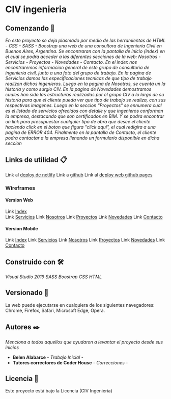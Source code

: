 # CIV ingenieria

## Comenzando 🚀
_En este proyecto se deja plasmado por medio de las herramientas de HTML - CSS - SASS - Boostrap una web de una consultora de Ingenieria Civil en Buenos Aires, 
Argentina. Se encontraran con la pantalla de inicio (index) en el cual se podra acceder a las diferentes secciones de la web:
Nosotros - Servicios -  Proyectos - Novedades - Contacto. En el index nos encontraremos informacion general
de este grupo de consultoria de ingenieria civil, junto a una foto del grupo de trabajo.
En la pagina de Servicios damos las especificaciones tecnicas de que tipo de trabajo realizan dichos ingenieros. 
Luego en la pagina de Nosotros, se cuenta un la historia y como surgio CIV. En la pagina de Novedades demostramos
cuales han sido las estructuras realizadas por el grupo CIV a lo largo de su historia para que el cliente pueda ver que tipo de trabajo se realiza, con sus respectivas
imagenes. Luego en la seccion "Proyectos" se ennumera cual es el listado de servicios ofrecidos con detalle y que ingenieros conforman la empresa, destacando
que son certificados en BIM. Y se podra encontrar un link para presupuestar cualquier tipo de obra que desee el cliente haciendo click en el boton que figura "click aqui", el cual redigira a una pagina de ERROR 404. Finalmente en la pantalla de Contacto, el cliente podra contactar a la empresa llenando un formulario disponible en dicha seccion_



##  Links de utilidad 📋

Link al [deploy de netlify](https://app.netlify.com/sites/magical-chebakia-c19be2/overview)
Link a [github](https://github.com/ladyvader1)
Link al [deploy web github pages](https://ladyvader1.github.io/PFAlabarce/)

### Wireframes

#### Version Web 
Link  [Index](https://wireframe.cc/OPyR0O)  
Link  [Servicios](https://wireframe.cc/OtAMeF) 
Link [Nosotros](https://wireframe.cc/wTDueo) 
Link [Proyectos](https://wireframe.cc/astjvx) 
Link [Novedades](https://wireframe.cc/GcuDmF)
Link [Contacto](https://wireframe.cc/y8lfCQ) 

#### Version Mobile
Link [Index](https://wireframe.cc/i1h7UP)
Link [Servicios](https://wireframe.cc/Jq5h8o)
Link [Nosotros](https://wireframe.cc/hN0fkW) 
Link [Proyectos](https://wireframe.cc/1RvIuf) 
Link [Novedades](https://wireframe.cc/4S83fl)
Link [Contacto](https://wireframe.cc/nyXXw7) 


## Construido con 🛠️

_Visual Studio 2019_
_SASS_
_Boostrap_
_CSS_
_HTML_


## Versionado 📌

La web puede ejecutarse en cualquiera de los siguientes navegadores: Chrome, Firefox, Safari, Microsoft Edge, Opera. 

## Autores ✒️

_Menciona a todos aquellos que ayudaron a levantar el proyecto desde sus inicios_

* **Belen Alabarce** - *Trabajo Inicial* - 
* **Tutores correctores de Coder House** - *Correcciones* - 

## Licencia 📄

Este proyecto está bajo la Licencia (CIV Ingenieria) 
